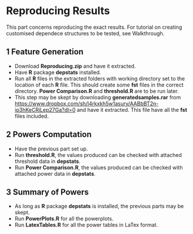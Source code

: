 # Reproducing Results

This part concerns reproducing the exact results. For tutorial on creating customised dependece structures to be tested, see Walkthrough.

## 1 Feature Generation

- Download **Reproducing.zip** and have it extracted.
- Have **R** package **depstats** installed.
- Run all **R** files in the extracted folders with working directory set to the location of each **R** file. This should create some **fst** files in the correct directory. **Power Comparison.R** and **threshold.R** are to be run later.
- This step may be skept by downloading **generatedsamples.rar** from https://www.dropbox.com/sh/l4rkxkh5w1asury/AABbBT2n-ip3hKeCRiLep27Ga?dl=0 and have it extracted. This file have all the **fst** files included.

## 2 Powers Computation

- Have the previous part set up.
- Run **threshold.R**, the values produced can be checked with attached threshold data in **depstats**.
- Run **Power Comparison.R**, the values produced can be checked with attached power data in **depstats**.

## 3 Summary of Powers 

- As long as **R** package **depstats** is installed, the previous parts may be skept.
- Run **PowerPlots.R** for all the powerplots.
- Run **LatexTables.R** for all the power tables in LaTex format.
